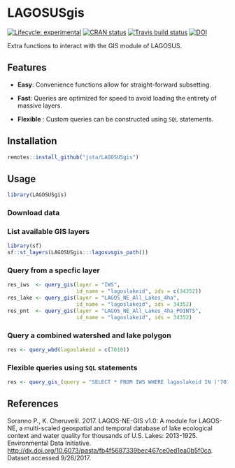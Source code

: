 
<!-- README.md is generated from README.Rmd. Please edit that file -->

# LAGOSUSgis

[![Lifecycle:
experimental](https://img.shields.io/badge/lifecycle-experimental-orange.svg)](https://www.tidyverse.org/lifecycle/#experimental)
[![CRAN
status](https://www.r-pkg.org/badges/version/LAGOSUSgis)](https://cran.r-project.org/package=LAGOSUSgis)
[![Travis build
status](https://travis-ci.org/jsta/LAGOSUSgis.svg?branch=master)](https://travis-ci.org/jsta/LAGOSUSgis)
[![DOI](https://zenodo.org/badge/106293356.svg)](https://zenodo.org/badge/latestdoi/106293356)

Extra functions to interact with the GIS module of LAGOSUS.

## Features

  - **Easy**: Convenience functions allow for straight-forward
    subsetting.

  - **Fast**: Queries are optimized for speed to avoid loading the
    entirety of massive layers.

  - **Flexible** : Custom queries can be constructed using `SQL`
    statements.

## Installation

``` r
remotes::install_github("jsta/LAGOSUSgis")
```

## Usage

``` r
library(LAGOSUSgis)
```

### Download data

### List available GIS layers

``` r
library(sf)
sf::st_layers(LAGOSUSgis:::lagosusgis_path())
```

### Query from a specfic layer

``` r
res_iws  <- query_gis(layer = "IWS", 
                      id_name = "lagoslakeid", ids = c(34352))
res_lake <- query_gis(layer = "LAGOS_NE_All_Lakes_4ha", 
                      id_name = "lagoslakeid", ids = 34352)
res_pnt  <- query_gis(layer = "LAGOS_NE_All_Lakes_4ha_POINTS", 
                      id_name = "lagoslakeid", ids = 34352)
```

### Query a combined watershed and lake polygon

``` r
res <- query_wbd(lagoslakeid = c(7010))
```

### Flexible queries using `SQL` statements

``` r
res <- query_gis_(query = "SELECT * FROM IWS WHERE lagoslakeid IN ('7010');")
```

## References

Soranno P., K. Cheruvelil. 2017. LAGOS-NE-GIS v1.0: A module for
LAGOS-NE, a multi-scaled geospatial and temporal database of lake
ecological context and water quality for thousands of U.S. Lakes:
2013-1925. Environmental Data Initiative.
<http://dx.doi.org/10.6073/pasta/fb4f5687339bec467ce0ed1ea0b5f0ca>.
Dataset accessed 9/26/2017.
